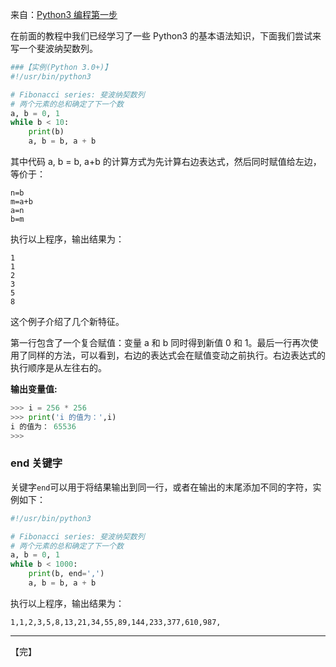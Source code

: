 来自：[Python3 编程第一步](https://www.runoob.com/python3/python3-step1.html)



在前面的教程中我们已经学习了一些 Python3 的基本语法知识，下面我们尝试来写一个斐波纳契数列。

```python
###【实例(Python 3.0+)】
#!/usr/bin/python3

# Fibonacci series: 斐波纳契数列
# 两个元素的总和确定了下一个数
a, b = 0, 1
while b < 10:
    print(b)
    a, b = b, a + b
```



其中代码 a, b = b, a+b 的计算方式为先计算右边表达式，然后同时赋值给左边，等价于：

```
n=b
m=a+b
a=n
b=m
```

执行以上程序，输出结果为：

```
1
1
2
3
5
8
```

 这个例子介绍了几个新特征。 

第一行包含了一个复合赋值：变量 a 和 b 同时得到新值 0 和 1。最后一行再次使用了同样的方法，可以看到，右边的表达式会在赋值变动之前执行。右边表达式的执行顺序是从左往右的。

**输出变量值:**

```python
>>> i = 256 * 256
>>> print('i 的值为：',i)
i 的值为： 65536
>>> 
```



### end 关键字

关键字`end`可以用于将结果输出到同一行，或者在输出的末尾添加不同的字符，实例如下： 

```python
#!/usr/bin/python3

# Fibonacci series: 斐波纳契数列
# 两个元素的总和确定了下一个数
a, b = 0, 1
while b < 1000:
    print(b, end=',')
    a, b = b, a + b
```

执行以上程序，输出结果为：

```
1,1,2,3,5,8,13,21,34,55,89,144,233,377,610,987,
```

---

【完】
